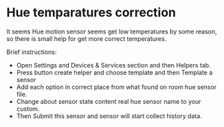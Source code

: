 # Hue temparatures correction

It seems Hue motion sensor seems get low temperatures by some reason, so there is small help for get more correct temperatures.


Brief instructions: 

- Open Settings and Devices & Services section and then Helpers tab.
- Press button create helper and choose template and then Template a sensor
- Add each option in correct place from what found on room hue sensor file.
- Change about sensor state content real hue sensor name to your custom.
- Then Submit this sensor and sensor will start collect history data. 

